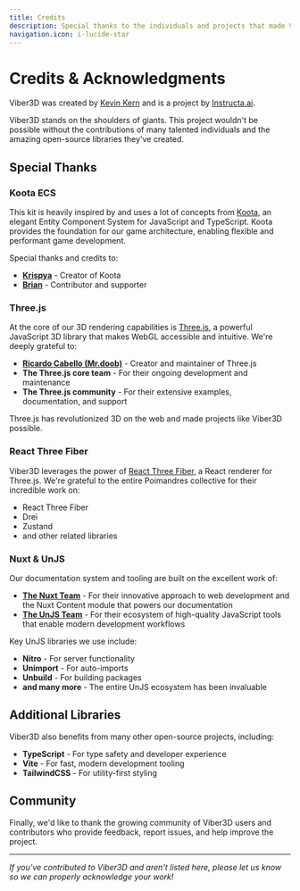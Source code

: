 ```yaml
---
title: Credits
description: Special thanks to the individuals and projects that made Viber3D possible
navigation.icon: i-lucide-star
---
```


# Credits & Acknowledgments

Viber3D was created by [Kevin Kern](https://x.com/kregenrek) and is a project by [Instructa.ai](https://www.instructa.ai/).

Viber3D stands on the shoulders of giants. This project wouldn't be possible without the contributions of many talented individuals and the amazing open-source libraries they've created.

## Special Thanks

### Koota ECS

This kit is heavily inspired by and uses a lot of concepts from [Koota](https://github.com/krispya/koota), an elegant Entity Component System for JavaScript and TypeScript. Koota provides the foundation for our game architecture, enabling flexible and performant game development.

Special thanks and credits to:

- **[Krispya](https://github.com/krispya)** - Creator of Koota
- **[Brian](https://github.com/Ctrlmonster)** - Contributor and supporter

### Three.js

At the core of our 3D rendering capabilities is [Three.js](https://threejs.org/), a powerful JavaScript 3D library that makes WebGL accessible and intuitive. We're deeply grateful to:

- **[Ricardo Cabello (Mr.doob)](https://github.com/mrdoob)** - Creator and maintainer of Three.js
- **The Three.js core team** - For their ongoing development and maintenance
- **The Three.js community** - For their extensive examples, documentation, and support

Three.js has revolutionized 3D on the web and made projects like Viber3D possible.

### React Three Fiber

Viber3D leverages the power of [React Three Fiber](https://github.com/pmndrs/react-three-fiber), a React renderer for Three.js. We're grateful to the entire Poimandres collective for their incredible work on:

- React Three Fiber
- Drei
- Zustand
- and other related libraries

### Nuxt & UnJS

Our documentation system and tooling are built on the excellent work of:

- **[The Nuxt Team](https://nuxt.com/)** - For their innovative approach to web development and the Nuxt Content module that powers our documentation
- **[The UnJS Team](https://unjs.io/)** - For their ecosystem of high-quality JavaScript tools that enable modern development workflows

Key UnJS libraries we use include:
- **Nitro** - For server functionality
- **Unimport** - For auto-imports
- **Unbuild** - For building packages
- **and many more** - The entire UnJS ecosystem has been invaluable

## Additional Libraries

Viber3D also benefits from many other open-source projects, including:

- **TypeScript** - For type safety and developer experience
- **Vite** - For fast, modern development tooling
- **TailwindCSS** - For utility-first styling

## Community

Finally, we'd like to thank the growing community of Viber3D users and contributors who provide feedback, report issues, and help improve the project.

---

*If you've contributed to Viber3D and aren't listed here, please let us know so we can properly acknowledge your work!* 